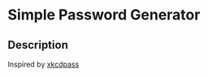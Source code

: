 # Simple Password Generator

## Description
Inspired by [xkcdpass](https://github.com/redacted/XKCD-password-generator)